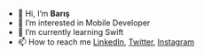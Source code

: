 - 👋 Hi, I’m **Barış**
- 👀 I’m interested in Mobile Developer
- 🌱 I’m currently learning Swift
- 📫 How to reach me [LinkedIn](https://www.linkedin.com/in/bar%C4%B1%C5%9F-tekin-02a50a183/), [Twitter](https://twitter.com/barisTheLearner), [Instagram](https://www.instagram.com/baristekinn0/?hl=tr)
